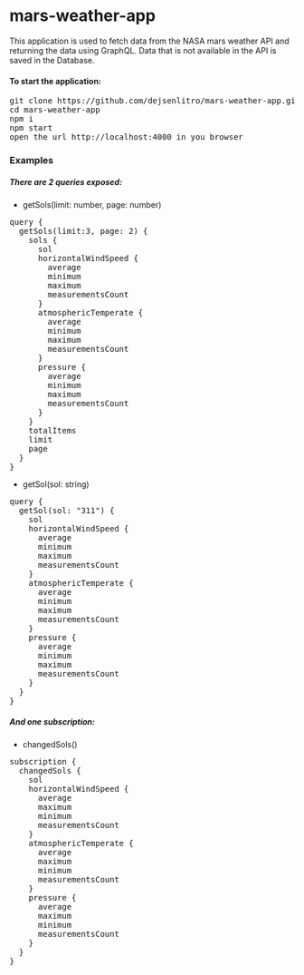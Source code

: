# mars-weather-app

This application is used to fetch data from the NASA mars weather API and returning the data using GraphQL. Data that is not available in the API is saved in the Database.

#### To start the application:
<pre>
git clone https://github.com/dejsenlitro/mars-weather-app.git
cd mars-weather-app
npm i
npm start
open the url http://localhost:4000 in you browser
</pre>


### Examples
##### There are 2 queries exposed:

- getSols(limit: number, page: number)
<pre>
query {
  getSols(limit:3, page: 2) {
    sols {
      sol
      horizontalWindSpeed {
        average
        minimum
        maximum
        measurementsCount
      }
      atmosphericTemperate {
        average
        minimum
        maximum
        measurementsCount
      }
      pressure {
        average
        minimum
        maximum
        measurementsCount
      }
    }
    totalItems
    limit
    page
  }
}
</pre>

- getSol(sol: string)
<pre>
query {
  getSol(sol: "311") {
    sol
    horizontalWindSpeed {
      average
      minimum
      maximum
      measurementsCount
    }
    atmosphericTemperate {
      average
      minimum
      maximum
      measurementsCount
    }
    pressure {
      average
      minimum
      maximum
      measurementsCount
    }
  }
}
</pre>

##### And one subscription:

- changedSols()
<pre>
subscription {
  changedSols {
    sol
    horizontalWindSpeed {
      average
      maximum
      minimum
      measurementsCount
    }
    atmosphericTemperate {
      average
      maximum
      minimum
      measurementsCount
    }
    pressure {
      average
      maximum
      minimum
      measurementsCount
    }
  }
}
</pre>
